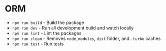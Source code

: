 # ORM

- `npm run build` - Build the package
- `npm run dev` - Run all development build and watch locally
- `npm run lint` - Lint the packages
- `npm run clean` - Removes `node_modules`, `dist` folder, and `.turbo` caches
- `npm run test` - Run tests
